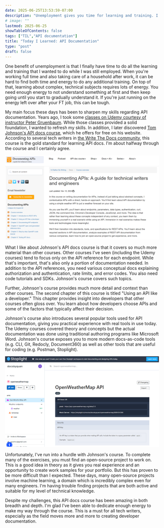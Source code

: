 ```yaml
---
date: 2025-06-25T13:53:59-07:00
description: "Unemployment gives you time for learning and training. I've been spending my time freshening up my skills in API documentation, using Tom Johnson's API docs course."
# image: ""
lastmod: 2025-06-25
showTableOfContents: false
tags: ["TIL","API documentation"]
title: "Today I Learned: API Documentation"
type: "post"
draft: false
---
```


One benefit of unemployment is that I finally have time to do all the learning and training that I wanted to do while I was still employed. When you're working full time and also taking care of a household after work, it can be hard to find both time and energy to do any additional training. On top of that, learning about complex, technical subjects requires lots of energy. You need enough energy to not understand something at first and then keep going until you start to gradually understand it. If you're just running on the energy left over after your FT job, this can be tough.

My main focus these days has been to sharpen my skills regarding API documentation. Years ago, I took some [classes on Udemy courtesy of instructor Peter Gruenbaum](https://www.udemy.com/user/petergruenbaum/?kw=peter+gruen&src=sac). While those classes provided a solid foundation, I wanted to refresh my skills. In addition, I later discovered [Tom Johnson's API docs course](https://idratherbewriting.com/learnapidoc/index.html), which he offers for free on his website. According to several tech writers in [the Write The Docs community](https://www.writethedocs.org/), this course is the gold standard for learning API docs. I'm about halfway through the course and I certainly agree.

[![Overview of Tom Johnson's Documenting APIs course](./APIdocscourse-homepage.png "Overview of Tom Johnson's Documenting APIs course")](https://idratherbewriting.com/learnapidoc/)

What I like about Johnson's API docs course is that it covers so much more material than other courses. Other courses I've seen (including the Udemy courses) tend to focus only on the API reference for each endpoint. While that's important, that's also only a portion of documentation needed. In addition to the API references, you need various conceptual docs explaining authorization and authentication, rate limits, and error codes. You also need code tutorials and SDKs. Johnson's course covers such topics.

Further, Johnson's course provides much more detail and context than other courses. The second chapter of this course is titled "Using an API like a developer." This chapter provides insight into developers that other courses often gloss over. You learn about how developers choose APIs and some of the factors that typically affect their decision.

Johnson's course also introduces several popular tools used for API documentation, giving you practical experience with real tools in use today. The Udemy courses covered theory and concepts but the actual documentation was done using traditional authoring programs like Microsoft Word. Johnson's course exposes you to more modern docs-as-code tools (e.g. CLI, Git, Redocly, Document360) as well as other tools that are useful for coding (e.g. Postman, Stoplight).

![Stoplight UI](./stoplightUI.png "Stoplight UI")

Unfortunately, I've run into a hurdle with Johnson's course. To complete many of the exercises, you must find an open-source project to work on. This is a good idea in theory as it gives you real experience and an opportunity to create work samples for your portfolio. But this has proven to be more difficult than I expected. These days, many open-source projects involve machine learning, a domain which is incredibly complex even for many engineers. I'm having trouble finding projects that are both active and suitable for my level of technical knowledge.

Despite my challenges, this API docs course has been amazing in both breadth and depth. I'm glad I've been able to dedicate enough energy to make my way through the course. This is a must for all tech writers, especially as the field moves more and more to creating developer documentation.